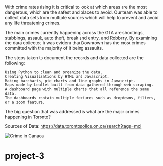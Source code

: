 With crime rates rising it is critical to look at which areas are the most dangerous, which are the safest and places to avoid. Our team was able to collect data sets from multiple sources which will help to prevent and avoid any life threatening crimes. 

The main crimes currently happening across the GTA are shootings, stabbings, assault, auto theft, break and entry, and Robbery. By examining the data collected it was evident that Downtown has the most crimes committed with the majority of it being assaults. 

The steps taken to document the records and data collected are the following:


	Using Python to clean and organize the data.
	Creating Visualizations by HTML and Javascript.
	Making barcharts, pie charts and line graphs in Javascript.
	Maps made by Leaflet built from data gathered through web scraping.
	A dashboard page with multiple charts that all reference the same data.
	The dashboards contain multiple features such as dropdowns, filters, or a zoom feature.

The big question that was addressed is what are the major crimes happening in Toronto?

Sources of Data: https://data.torontopolice.on.ca/search?tags=mci

![Crime in Canada](https://github.com/anastasiaskr2000/project-3/assets/64810113/609f4654-d0b8-45c0-88cb-4877e8728720)
# project-3
